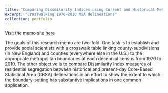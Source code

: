 ```yaml
---
title: "Comparing Dissmilarity Indices using Current and Historical Metro Definitions"
excerpt: "Crosswalking 1970-2010 MSA delineations"
collection: portfolio
---
```


Visit the memo site [here](http://hesscl.com/compare-seg)

The goals of this research memo are two-fold. One task is to establish and provide social scientists with a crosswalk table linking county-subdivisions (in New England) and counties (everywhere else in the U.S.) to the appropriate metropolitan boundaries at each decennial census from 1970 to 2010. The other objective is to compare Dissmilarity Index measures of residential segregation between historical and present-day Core-Based Statistical Area (CBSA) delineations in an effort to show the extent to which the boundary-setting has substantive implications in one common application.
